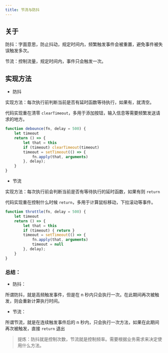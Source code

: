 ```yaml
---
title: 节流与防抖
---
```


## 关于 

防抖：字面意思，防止抖动，规定时间内，频繁触发事件会被重置，避免事件被失误触发多次。

节流：控制流量，规定时间内，事件只会触发一次。

## 实现方法

- 防抖

实现方法：每次执行前判断当前是否有延时函数等待执行，如果有，就清空。

代码实现重在清零 `clearTimeout`，多用于添加按钮，输入信息等需要频繁发送请求的地方。

```js
function debounce(fn, delay = 500) {
	let timeout
	return () => {
		let that = this
		if (timeout) clearTimeout(timeout)
		timeout = setTimeout(() => {
			fn.apply(that, arguments)
		}, delay);
	}
}
```

- 节流

实现方法：每次执行前会判断当前是否有等待执行的延时函数，如果有则 `return`

代码实现重在控制什么时候 `return`，多用于计算鼠标移动，下拉滚动等事件。

```js
function throttle(fn, delay = 500) {
	let timeout
	return () => {
		let that = this
		if (timeout) { return }
		timeout = setTimeout(() => {
			fn.apply(that, arguments)
			timeout = null
		}, delay);
	}
}
```

### 总结：

- 防抖：

所谓防抖，就是高频触发事件，但是在 n 秒内只会执行一次。在此期间再次被触发，则会重新计算执行时间。

- 节流：

所谓节流，就是在连续触发事件后的 n 秒内，只会执行一次方法，如果在此期间再次被触发，直接 `return` 退出

> 提炼：防抖就是控制次数，节流就是控制频率。需要根据业务需求来决定使用什么方法。